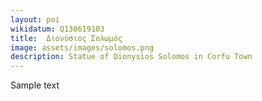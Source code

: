 ```yaml
---
layout: poi
wikidatum: Q130619103
title:  Διονύσιος Σολωμός
image: assets/images/solomos.png
description: Statue of Dionysios Solomos in Corfu Town
---
```


Sample text 
